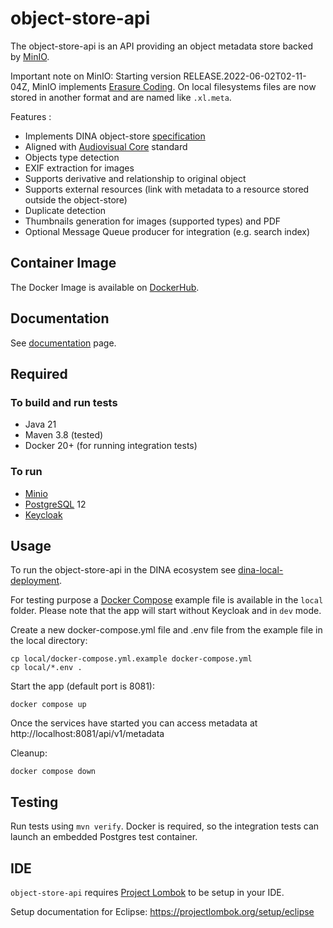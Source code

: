 # object-store-api

The object-store-api is an API providing an object metadata store backed by [MinIO](https://min.io/).

Important note on MinIO: Starting version RELEASE.2022-06-02T02-11-04Z, MinIO implements [Erasure Coding](https://min.io/docs/minio/linux/operations/concepts/erasure-coding.html?ref=docs-redirect#minio-erasure-coding). On local filesystems files are now stored in another format and are named like `.xl.meta`.

Features :
 * Implements DINA object-store [specification](https://dina-web.github.io/object-store-specs/)
 * Aligned with [Audiovisual Core](https://ac.tdwg.org/termlist/) standard
 * Objects type detection
 * EXIF extraction for images
 * Supports derivative and relationship to original object
 * Supports external resources (link with metadata to a resource stored outside the object-store)
 * Duplicate detection
 * Thumbnails generation for images (supported types) and PDF
 * Optional Message Queue producer for integration (e.g. search index)

## Container Image
The Docker Image is available on [DockerHub](https://hub.docker.com/r/aafcbicoe/object-store-api/tags).

## Documentation
See [documentation](https://aafc-bicoe.github.io/object-store-api/) page.

## Required

### To build and run tests
* Java 21
* Maven 3.8 (tested)
* Docker 20+ (for running integration tests)

### To run
* [Minio](https://min.io/)
* [PostgreSQL](https://www.postgresql.org/) 12
* [Keycloak](https://www.keycloak.org/)

## Usage

To run the object-store-api in the DINA ecosystem see [dina-local-deployment](https://github.com/AAFC-BICoE/dina-local-deployment).

For testing purpose a [Docker Compose](https://docs.docker.com/compose/) example file is available in the `local` folder.
Please note that the app will start without Keycloak and in `dev` mode.

Create a new docker-compose.yml file and .env file from the example file in the local directory:

```
cp local/docker-compose.yml.example docker-compose.yml
cp local/*.env .
```

Start the app (default port is 8081):

```
docker compose up
```

Once the services have started you can access metadata at http://localhost:8081/api/v1/metadata

Cleanup:
```
docker compose down
```

## Testing
Run tests using `mvn verify`. Docker is required, so the integration tests can launch an embedded Postgres test container.

## IDE

`object-store-api` requires [Project Lombok](https://projectlombok.org/) to be setup in your IDE.

Setup documentation for Eclipse: <https://projectlombok.org/setup/eclipse>

